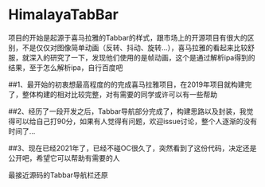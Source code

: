 # HimalayaTabBar
项目的开始是起源于喜马拉雅的Tabbar的样式，跟市场上的开源项目有很大的区别，不是仅仅对图像简单动画（反转、抖动、旋转...），喜马拉雅的看起来比较舒服，就深入的研究了一下，发现他们使用的是帧动画，这个是通过解析ipa得到的结果，至于怎么解析ipa，自行百度吧

##1、最开始的初衷想最高程度的的完成喜马拉雅项目，在2019年项目就构建完了，整体构建的相对比较完整，对有需要的同学或许可以有一些帮助

##2、经历了一段开发之后，Tabbar导航部分完成了，构建思路以及封装，我觉得可以给自己打90分，如果有人觉得有问题，欢迎issue讨论，整个人逐渐的没有时间了...

##3、现在已经2021年了，已经不碰OC很久了，突然看到了这份代码，决定还是公开吧，希望它可以帮助有需要的人

最接近源码的Tabbar导航栏还原
